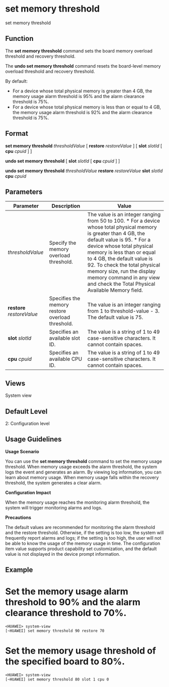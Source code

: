 set memory threshold
====================

set memory threshold

Function
--------



The **set memory threshold** command sets the board memory overload threshold and recovery threshold.

The **undo set memory threshold** command resets the board-level memory overload threshold and recovery threshold.



By default:

* For a device whose total physical memory is greater than 4 GB, the memory usage alarm threshold is 95% and the alarm clearance threshold is 75%.
* For a device whose total physical memory is less than or equal to 4 GB, the memory usage alarm threshold is 92% and the alarm clearance threshold is 75%.


Format
------

**set memory threshold** *thresholdValue* [ **restore** *restoreValue* ] [ **slot** *slotId* [ **cpu** *cpuid* ] ]

**undo set memory threshold** [ **slot** *slotId* [ **cpu** *cpuid* ] ]

**undo set memory threshold** *thresholdValue* **restore** *restoreValue* **slot** *slotId* **cpu** *cpuid*


Parameters
----------

| Parameter | Description | Value |
| --- | --- | --- |
| *thresholdValue* | Specify the memory overload threshold. | The value is an integer ranging from 50 to 100.   * For a device whose total physical memory is greater than 4 GB, the default value is 95. * For a device whose total physical memory is less than or equal to 4 GB, the default value is 92.   To check the total physical memory size, run the display memory command in any view and check the Total Physical Available Memory field. |
| **restore** *restoreValue* | Specifies the memory restore overload threshold. | The value is an integer ranging from 1 to threshold-value - 3. The default value is 75. |
| **slot** *slotId* | Specifies an available slot ID. | The value is a string of 1 to 49 case-sensitive characters. It cannot contain spaces. |
| **cpu** *cpuid* | Specifies an available CPU ID. | The value is a string of 1 to 49 case-sensitive characters. It cannot contain spaces. |



Views
-----

System view


Default Level
-------------

2: Configuration level


Usage Guidelines
----------------

**Usage Scenario**

You can use the **set memory threshold** command to set the memory usage threshold. When memory usage exceeds the alarm threshold, the system logs the event and generates an alarm. By viewing log information, you can learn about memory usage. When memory usage falls within the recovery threshold, the system generates a clear alarm.

**Configuration Impact**

When the memory usage reaches the monitoring alarm threshold, the system will trigger monitoring alarms and logs.

**Precautions**

The default values are recommended for monitoring the alarm threshold and the restore threshold. Otherwise, if the setting is too low, the system will frequently report alarms and logs; if the setting is too high, the user will not be able to know the usage of the memory usage in time. The configuration item value supports product capability set customization, and the default value is not displayed in the device prompt information.


Example
-------

# Set the memory usage alarm threshold to 90% and the alarm clearance threshold to 70%.
```
<HUAWEI> system-view
[~HUAWEI] set memory threshold 90 restore 70

```

# Set the memory usage threshold of the specified board to 80%.
```
<HUAWEI> system-view
[~HUAWEI] set memory threshold 80 slot 1 cpu 0

```